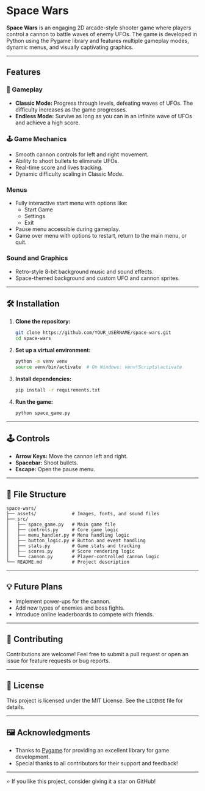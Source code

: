 # Space Wars

**Space Wars** is an engaging 2D arcade-style shooter game where players control a cannon to battle waves of enemy UFOs. The game is developed in Python using the Pygame library and features multiple gameplay modes, dynamic menus, and visually captivating graphics.

---

##  Features


### 🚀 Gameplay
- **Classic Mode:** Progress through levels, defeating waves of UFOs. The difficulty increases as the game progresses.
- **Endless Mode:** Survive as long as you can in an infinite wave of UFOs and achieve a high score.

### 🕹️ Game Mechanics
- Smooth cannon controls for left and right movement.
- Ability to shoot bullets to eliminate UFOs.
- Real-time score and lives tracking.
- Dynamic difficulty scaling in Classic Mode.

### Menus
- Fully interactive start menu with options like:
  - Start Game
  - Settings
  - Exit
- Pause menu accessible during gameplay.
- Game over menu with options to restart, return to the main menu, or quit.

### Sound and Graphics
- Retro-style 8-bit background music and sound effects.
- Space-themed background and custom UFO and cannon sprites.

---

## 🛠️ Installation

1. **Clone the repository:**
   ```bash
   git clone https://github.com/YOUR_USERNAME/space-wars.git
   cd space-wars
   ```

2. **Set up a virtual environment:**
   ```bash
   python -m venv venv
   source venv/bin/activate  # On Windows: venv\Scripts\activate
   ```

3. **Install dependencies:**
   ```bash
   pip install -r requirements.txt
   ```

4. **Run the game:**
   ```bash
   python space_game.py
   ```

---

## 🕹️ Controls

- **Arrow Keys:** Move the cannon left and right.
- **Spacebar:** Shoot bullets.
- **Escape:** Open the pause menu.

---

## 📂 File Structure

```
space-wars/
├── assets/             # Images, fonts, and sound files
├── src/
│   ├── space_game.py   # Main game file
│   ├── controls.py     # Core game logic
│   ├── menu_handler.py # Menu handling logic
│   ├── button_logic.py # Button and event handling
│   ├── stats.py        # Game stats and tracking
│   ├── scores.py       # Score rendering logic
│   └── cannon.py       # Player-controlled cannon logic
└── README.md           # Project description
```

---

## 💡 Future Plans

- Implement power-ups for the cannon.
- Add new types of enemies and boss fights.
- Introduce online leaderboards to compete with friends.

---

## 🤝 Contributing

Contributions are welcome! Feel free to submit a pull request or open an issue for feature requests or bug reports.

---

## 📜 License

This project is licensed under the MIT License. See the `LICENSE` file for details.

---

## 🖼️ Acknowledgments

- Thanks to [Pygame](https://www.pygame.org/) for providing an excellent library for game development.
- Special thanks to all contributors for their support and feedback!

---

⭐ If you like this project, consider giving it a star on GitHub!
